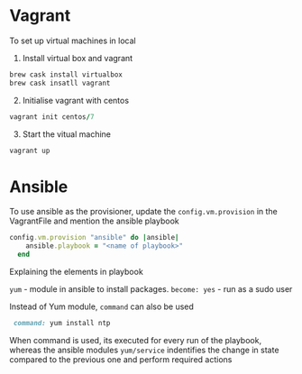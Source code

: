 # Vagrant

To set up virtual machines in local

1. Install virtual box and vagrant

  ```ruby 
  brew cask install virtualbox
  brew cask insatll vagrant
  ```
2. Initialise vagrant with centos 

 ```ruby
 vagrant init centos/7
 ```
3. Start the vitual machine

```ruby
vagrant up
```

# Ansible

To use ansible as the provisioner, update the `config.vm.provision` in the VagrantFile and mention the ansible playbook
```ruby
config.vm.provision "ansible" do |ansible|
    ansible.playbook = "<name of playbook>"
  end
```

Explaining the elements in playbook

`yum` - module in ansible to install packages.
`become: yes` - run as a sudo user

Instead of Yum module, `command` can also be used
 ```ruby 
  command: yum install ntp
 ```
 
 When command is used, its executed for every run of the playbook, whereas the ansible modules `yum/service` indentifies the change in state compared to the previous one and perform required actions
 
